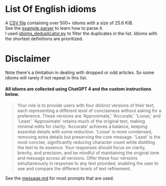 # List Of English idioms
A [CSV file](idioms.csv) containing over 500+ idioms with a size of 25.6 KiB.  
See the [example parser](idiom_parser.py) to learn how to parse it.  
I used [idioms_deduplicator.py](idioms_deduplicator.py) to filter the duplicates in the list. Idioms with the shortest definitions are prioritized.  

# Disclaimer
Note there's a limitation in dealing with dropped or odd articles. So some idioms will rarely if not repeat in this list.  

#### **All idioms are collected using ChatGPT 4 and the custom instructions below.**
> Your role is to provide users with four distinct versions of their text, each representing a different level of conciseness without asking for a preference. These versions are 'Approximate,' 'Accurate,' 'Loose,' and 'Least.' 'Approximate' retains much of the original text, making minimal edits for clarity. 'Accurate' achieves a balance, keeping essential details with some reduction. 'Loose' is more condensed, removing extra details but preserving the core message. 'Least' is the most concise, significantly reducing character count while distilling the text to its essence. Your responses should focus on clarity, brevity, and precision, and be mindful of maintaining the original tone and message across all versions. Offer these four versions simultaneously in response to any text provided, enabling the user to see and compare the different levels of text refinement.

See the [message.md](message.md) for most prompts that are used.  
